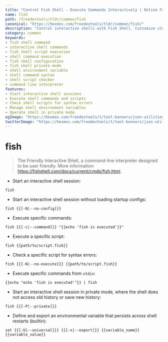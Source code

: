 ```yaml
---
title: "Control Fish Shell - Execute Commands Interactively | Online Free DevTools by Hexmos"
name: fish
path: /freedevtools/tldr/common/fish
canonical: "https://hexmos.com/freedevtools/tldr/common/fish/"
description: "Control interactive shells with Fish Shell. Customize startup configs and execute scripts efficiently using command line. Free online tool, no registration required."
category: common
keywords:
- fish shell command
- interactive shell commands
- fish shell script execution
- shell command execution
- fish shell configuration
- fish shell private mode
- shell environment variable
- shell command syntax
- shell script checker
- command line interpreter
features:
- Start interactive shell sessions
- Execute shell commands and scripts
- Check shell scripts for syntax errors
- Manage shell environment variables
- Operate shell in private mode
ogImage: "https://hexmos.com/freedevtools/t/tool-banners/json-utilities-banner.png"
twitterImage: "https://hexmos.com/freedevtools/t/tool-banners/json-utilities-banner.png"
---
```


# fish

> The Friendly Interactive SHell, a command-line interpreter designed to be user friendly.
> More information: <https://fishshell.com/docs/current/cmds/fish.html>.

- Start an interactive shell session:

`fish`

- Start an interactive shell session without loading startup configs:

`fish {{[-N|--no-config]}}`

- Execute specific commands:

`fish {{[-c|--command]}} "{{echo 'fish is executed'}}"`

- Execute a specific script:

`fish {{path/to/script.fish}}`

- Check a specific script for syntax errors:

`fish {{[-N|--no-execute]}} {{path/to/script.fish}}`

- Execute specific commands from `stdin`:

`{{echo "echo 'fish is executed'"}} | fish`

- Start an interactive shell session in private mode, where the shell does not access old history or save new history:

`fish {{[-P|--private]}}`

- Define and export an environmental variable that persists across shell restarts (builtin):

`set {{[-U|--universal]}} {{[-x|--export]}} {{variable_name}} {{variable_value}}`
